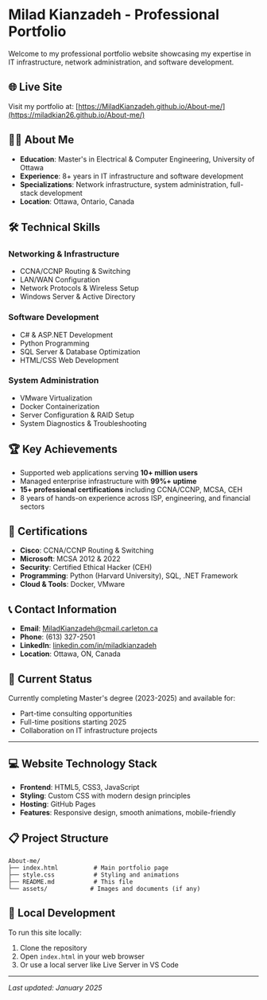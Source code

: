 # Milad Kianzadeh - Professional Portfolio

Welcome to my professional portfolio website showcasing my expertise in IT infrastructure, network administration, and software development.

## 🌐 Live Site
Visit my portfolio at: [https://MiladKianzadeh.github.io/About-me/](https://miladkian26.github.io/About-me/)

## 👨‍💻 About Me
- **Education**: Master's in Electrical & Computer Engineering, University of Ottawa
- **Experience**: 8+ years in IT infrastructure and software development
- **Specializations**: Network infrastructure, system administration, full-stack development
- **Location**: Ottawa, Ontario, Canada

## 🛠️ Technical Skills

### Networking & Infrastructure
- CCNA/CCNP Routing & Switching
- LAN/WAN Configuration
- Network Protocols & Wireless Setup
- Windows Server & Active Directory

### Software Development
- C# & ASP.NET Development
- Python Programming
- SQL Server & Database Optimization
- HTML/CSS Web Development

### System Administration
- VMware Virtualization
- Docker Containerization
- Server Configuration & RAID Setup
- System Diagnostics & Troubleshooting

## 🏆 Key Achievements
- Supported web applications serving **10+ million users**
- Managed enterprise infrastructure with **99%+ uptime**
- **15+ professional certifications** including CCNA/CCNP, MCSA, CEH
- 8 years of hands-on experience across ISP, engineering, and financial sectors

## 📜 Certifications
- **Cisco**: CCNA/CCNP Routing & Switching
- **Microsoft**: MCSA 2012 & 2022
- **Security**: Certified Ethical Hacker (CEH)
- **Programming**: Python (Harvard University), SQL, .NET Framework
- **Cloud & Tools**: Docker, VMware

## 📞 Contact Information
- **Email**: [MiladKianzadeh@cmail.carleton.ca](mailto:MiladKianzadeh@cmail.carleton.ca)
- **Phone**: (613) 327-2501
- **LinkedIn**: [linkedin.com/in/miladkianzadeh](https://linkedin.com/in/miladkianzadeh)
- **Location**: Ottawa, ON, Canada

## 🚀 Current Status
Currently completing Master's degree (2023-2025) and available for:
- Part-time consulting opportunities
- Full-time positions starting 2025
- Collaboration on IT infrastructure projects

---

## 💻 Website Technology Stack
- **Frontend**: HTML5, CSS3, JavaScript
- **Styling**: Custom CSS with modern design principles
- **Hosting**: GitHub Pages
- **Features**: Responsive design, smooth animations, mobile-friendly

## 📋 Project Structure
```
About-me/
├── index.html          # Main portfolio page
├── style.css           # Styling and animations
├── README.md           # This file
└── assets/            # Images and documents (if any)
```

## 🔧 Local Development
To run this site locally:
1. Clone the repository
2. Open `index.html` in your web browser
3. Or use a local server like Live Server in VS Code

---

*Last updated: January 2025*
